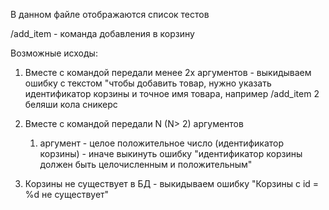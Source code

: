 В данном файле отображаются список тестов

/add_item -  команда добавления в корзину

Возможные исходы:

1. Вместе с командой передали менее 2х аргументов - 
выкидываем ошибку с текстом "чтобы добавить товар, нужно указать идентификатор корзины 
и точное имя товара, например /add_item 2 беляши кола сникерс

2. Вместе с командой передали N (N> 2) аргументов
   1) аргумент - целое положительное число (идентификатор корзины) - иначе выкинуть ошибку "идентификатор корзины должен быть целочисленным и положительным"
   
3. Корзины не существует в БД - выкидываем ошибку "Корзины с id = %d не существует"